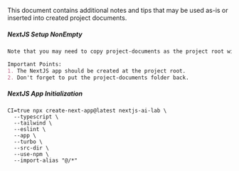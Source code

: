 This document contains additional notes and tips that may be used as-is or inserted into created project documents.

##### NextJS Setup NonEmpty
```markdown
Note that you may need to copy project-documents as the project root will usually not be empty initially. Fine to do this and copy them back. If .windsurfrules being present causes issue, delete it, then copy coderules.md to /project-root/.windsurfrules after initializing the NextJS setup.

Important Points:
1. The NextJS app should be created at the project root.
2. Don't forget to put the project-documents folder back.
```

##### NextJS App Initialization
```
CI=true npx create-next-app@latest nextjs-ai-lab \
  --typescript \
  --tailwind \
  --eslint \
  --app \
  --turbo \
  --src-dir \
  --use-npm \
  --import-alias "@/*"
```

